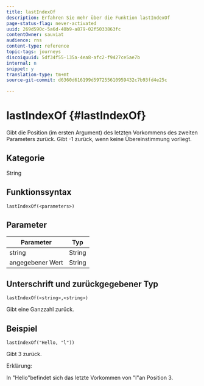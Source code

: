 ```yaml
---
title: lastIndexOf
description: Erfahren Sie mehr über die Funktion lastIndexOf
page-status-flag: never-activated
uuid: 269d590c-5a6d-40b9-a879-02f5033863fc
contentOwner: sauviat
audience: rns
content-type: reference
topic-tags: journeys
discoiquuid: 5df34f55-135a-4ea8-afc2-f9427ce5ae7b
internal: n
snippet: y
translation-type: tm+mt
source-git-commit: d6360d616199d597255610959432c7b93fd4e25c

---
```



# lastIndexOf {#lastIndexOf}

Gibt die Position (im ersten Argument) des letzten Vorkommens des zweiten Parameters zurück. Gibt -1 zurück, wenn keine Übereinstimmung vorliegt.

## Kategorie

String

## Funktionssyntax

`lastIndexOf(<parameters>)`

## Parameter

| Parameter | Typ |
|-----------|------------------|
| string | String |
| angegebener Wert | String |

## Unterschrift und zurückgegebener Typ

`lastIndexOf(<string>,<string>)`

Gibt eine Ganzzahl zurück.

## Beispiel

`lastIndexOf("Hello, "l"))`

Gibt 3 zurück.

Erklärung:

In &quot;Hello&quot;befindet sich das letzte Vorkommen von &quot;l&quot;an Position 3.
